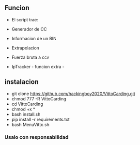 ## Funcion

- El script trae:

- Generador de CC
- Informacion de un BIN
- Extrapolacion
- Fuerza bruta a ccv
- IpTracker - funcion extra -

## instalacion

- git clone https://github.com/hackingboy2020/VittoCarding.git
- chmod 777 -R VittoCarding
- cd VittoCarding
- chmod +x * 
- bash install.sh
- pip install -r requirements.txt
- bash MenuVitto.sh

### Usalo con responsabilidad